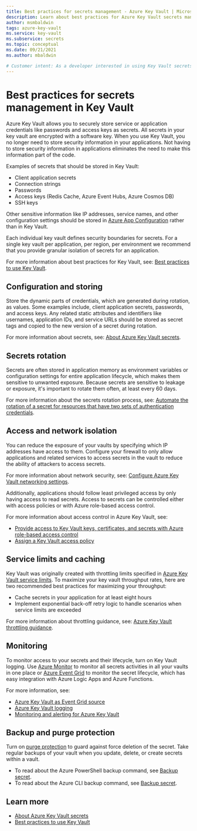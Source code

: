 ```yaml
---
title: Best practices for secrets management - Azure Key Vault | Microsoft Docs
description: Learn about best practices for Azure Key Vault secrets management.
author: msmbaldwin
tags: azure-key-vault
ms.service: key-vault
ms.subservice: secrets
ms.topic: conceptual
ms.date: 09/21/2021
ms.author: mbaldwin

# Customer intent: As a developer interested in using Key Vault secrets, I want to implement the best practices.
---
```

# Best practices for secrets management in Key Vault

Azure Key Vault allows you to securely store service or application credentials like passwords and access keys as secrets. All secrets in your key vault are encrypted with a software key. When you use Key Vault, you no longer need to store security information in your applications. Not having to store security information in applications eliminates the need to make this information part of the code.

Examples of secrets that should be stored in Key Vault:

- Client application secrets
- Connection strings
- Passwords
- Access keys (Redis Cache, Azure Event Hubs, Azure Cosmos DB)
- SSH keys

Other sensitive information like IP addresses, service names, and other configuration settings should be stored in [Azure App Configuration](../../azure-app-configuration/overview.md) rather than in Key Vault.

Each individual key vault defines security boundaries for secrets. For a single key vault per application, per region, per environment we recommend that you provide granular isolation of secrets for an application.

For more information about best practices for Key Vault, see: [Best practices to use Key Vault](../general/best-practices.md).

## Configuration and storing 

Store the dynamic parts of credentials, which are generated during rotation, as values. Some examples include, client application secrets, passwords, and access keys. Any related static attributes and identifiers like usernames, application IDs, and service URLs should be stored as secret tags and copied to the new version of a secret during rotation.

For more information about secrets, see: [About Azure Key Vault secrets](about-secrets.md).

## Secrets rotation
Secrets are often stored in application memory as environment variables or configuration settings for entire application lifecycle, which makes them sensitive to unwanted exposure. Because secrets are sensitive to leakage or exposure, it's important to rotate them often, at least every 60 days.

For more information about the secrets rotation process, see: [Automate the rotation of a secret for resources that have two sets of authentication credentials](tutorial-rotation-dual.md). 

## Access and network isolation

You can reduce the exposure of your vaults by specifying which IP addresses have access to them. Configure your firewall to only allow applications and related services to access secrets in the vault to reduce the ability of attackers to access secrets.

For more information about network security, see: [Configure Azure Key Vault networking settings](../general/how-to-azure-key-vault-network-security.md).

Additionally, applications should follow least privileged access by only having access to read secrets. Access to secrets can be controlled either with access policies or with Azure role-based access control. 

For more information about access control in Azure Key Vault, see:
- [Provide access to Key Vault keys, certificates, and secrets with Azure role-based access control](../general/rbac-guide.md)
- [Assign a Key Vault access policy](../general/assign-access-policy.md)
 
## Service limits and caching
Key Vault was originally created with throttling limits specified in [Azure Key Vault service limits](../general/service-limits.md). To maximize your key vault throughput rates, here are two recommended best practices for maximizing your throughput:
- Cache secrets in your application for at least eight hours
- Implement exponential back-off retry logic to handle scenarios when service limits are exceeded

For more information about throttling guidance, see: [Azure Key Vault throttling guidance](../general/overview-throttling.md).

## Monitoring
To monitor access to your secrets and their lifecycle, turn on Key Vault logging. Use [Azure Monitor](../../azure-monitor/overview.md) to monitor all secrets activities in all your vaults in one place or [Azure Event Grid](../../event-grid/overview.md) to monitor the secret lifecycle, which has easy integration with Azure Logic Apps and Azure Functions.

For more information, see:
- [Azure Key Vault as Event Grid source](../../event-grid/event-schema-key-vault.md?tabs=event-grid-event-schema.md)
- [Azure Key Vault logging](../general/logging.md)
- [Monitoring and alerting for Azure Key Vault](../general/alert.md)

## Backup and purge protection
Turn on [purge protection](../general/soft-delete-overview.md#purge-protection) to guard against force deletion of the secret. Take regular backups of your vault when you update, delete, or create secrets within a vault.

- To read about the Azure PowerShell backup command, see [Backup secret](/powershell/module/azurerm.keyvault/Backup-AzureKeyVaultSecret).
- To read about the Azure CLI backup command, see [Backup secret](/cli/azure/keyvault/secret#az_keyvault_secret_backup).

## Learn more
- [About Azure Key Vault secrets](about-secrets.md)
- [Best practices to use Key Vault](../general/best-practices.md)
